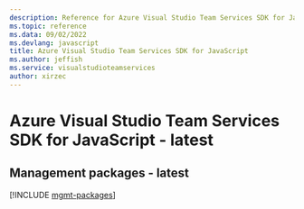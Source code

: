 ```yaml
---
description: Reference for Azure Visual Studio Team Services SDK for JavaScript
ms.topic: reference
ms.data: 09/02/2022
ms.devlang: javascript
title: Azure Visual Studio Team Services SDK for JavaScript
ms.author: jeffish
ms.service: visualstudioteamservices
author: xirzec
---
```

# Azure Visual Studio Team Services SDK for JavaScript - latest

## Management packages - latest
[!INCLUDE [mgmt-packages](visual-studio-team-services-mgmt-index.md)]